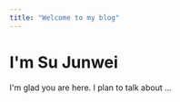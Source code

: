```yaml
---
title: "Welcome to my blog"
---
```

# I'm Su Junwei

I'm glad you are here. I plan to talk about ...
